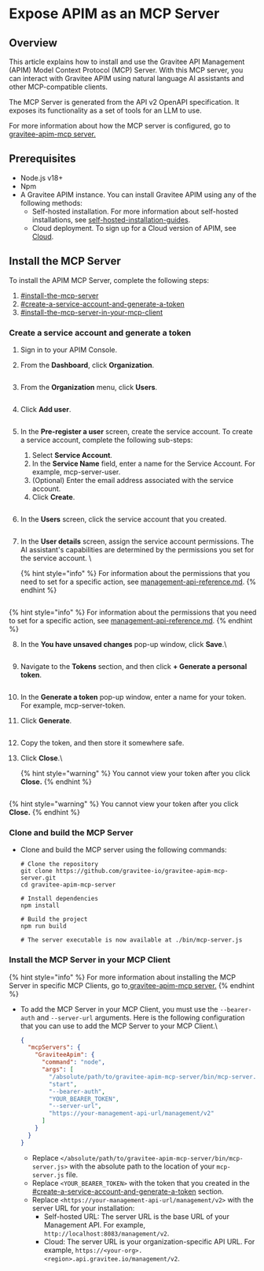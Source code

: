# Expose APIM as an MCP Server

## Overview

This article explains how to install and use the Gravitee API Management (APIM) Model Context Protocol (MCP) Server. With this MCP server, you can interact with Gravitee APIM using natural language AI assistants and other MCP-compatible clients.

The MCP Server is generated from the API v2 OpenAPI specification. It exposes its functionality as a set of tools for an LLM to use.

For more information about how the MCP server is configured, go to [gravitee-apim-mcp server.](https://github.com/gravitee-io/gravitee-apim-mcp-server)

## Prerequisites

* Node.js v18+
* Npm
* A Gravitee APIM instance. You can install Gravitee APIM using any of the following methods:
  * Self-hosted installation. For more information about self-hosted installations, see [self-hosted-installation-guides](self-hosted-installation-guides/ "mention").
  * Cloud deployment. To sign up for a Cloud version of APIM, see [Cloud](https://eu-auth.cloud.gravitee.io/cloud/register?response_type=code\&client_id=fd45d898-e621-4b12-85d8-98e621ab1237\&state=LnE2a3paZVpvci1XS2lVZVM4aX40Tmh6S0xJLmhQR0hjeDlWWmpzMFljM2JV\&redirect_uri=https%3A%2F%2Feu.cloud.gravitee.io\&scope=openid+profile+email+offline_access\&code_challenge=KZe5fohAzNEeytArXgWyk9BLw5iq_llPtVYvhh8cqAc\&code_challenge_method=S256\&nonce=LnE2a3paZVpvci1XS2lVZVM4aX40Tmh6S0xJLmhQR0hjeDlWWmpzMFljM2JV\&createUser=true\&hubspotutk=640db1914414dc8d82a03c4db2c797de).

## Install the MCP Server

To install the APIM MCP Server, complete the following steps:

1. [#install-the-mcp-server](4.9-expose-apim-as-an-mcp-server.md#install-the-mcp-server "mention")
2. [#create-a-service-account-and-generate-a-token](4.9-expose-apim-as-an-mcp-server.md#create-a-service-account-and-generate-a-token "mention")
3. [#install-the-mcp-server-in-your-mcp-client](4.9-expose-apim-as-an-mcp-server.md#install-the-mcp-server-in-your-mcp-client "mention")

### Create a service account and generate a token

1. Sign in to your APIM Console.
2.  From the **Dashboard**, click **Organization**.

    <figure><img src=".gitbook/assets/image (414).png" alt=""><figcaption></figcaption></figure>
3.  From the **Organization** menu, click **Users**.

    <figure><img src=".gitbook/assets/image (415).png" alt=""><figcaption></figcaption></figure>
4.  Click **Add user**.&#x20;

    <figure><img src=".gitbook/assets/image (416).png" alt=""><figcaption></figcaption></figure>
5.  In the **Pre-register a user** screen, create the service account. To create a service account, complete the following sub-steps:

    1. Select **Service Account**.
    2. In the **Service Name** field, enter a name for the Service Account. For example, mcp-server-user.
    3. (Optional) Enter the email address associated with the service account.
    4. Click **Create**.

    <figure><img src=".gitbook/assets/image (418).png" alt=""><figcaption></figcaption></figure>
6.  In the **Users** screen, click the service account that you created.&#x20;

    <figure><img src=".gitbook/assets/image (419).png" alt=""><figcaption></figcaption></figure>
7.  In the **User details** screen, assign the service account permissions. The AI assistant's capabilities are determined by the permissions you set for the service account. \


    {% hint style="info" %}
    For information about the permissions that you need to set for a specific action, see [management-api-reference.md](management-api-reference.md "mention").&#x20;
    {% endhint %}



    <figure><img src=".gitbook/assets/image (420).png" alt=""><figcaption></figcaption></figure>

{% hint style="info" %}
For information about the permissions that you need to set for a specific action, see [management-api-reference.md](management-api-reference.md "mention").
{% endhint %}

8.  In the **You have unsaved changes** pop-up window, click **Save**.\


    <figure><img src=".gitbook/assets/image (421).png" alt=""><figcaption></figcaption></figure>


9.  Navigate to the **Tokens** section, and then click **+ Generate a personal token**.&#x20;

    <figure><img src=".gitbook/assets/image (412).png" alt=""><figcaption></figcaption></figure>
10. In the **Generate a token** pop-up window, enter a name for your token. For example, mcp-server-token.
11. Click **Generate**.&#x20;

    <figure><img src=".gitbook/assets/image (413).png" alt=""><figcaption></figcaption></figure>
12. Copy the token, and then store it somewhere safe.
13. Click **Close**.\


    {% hint style="warning" %}
    You cannot view your token after you click **Close.**
    {% endhint %}



    <figure><img src=".gitbook/assets/C8A38BA2-E033-4F88-AB72-4DB7CBAA9323_1_201_a.jpeg" alt=""><figcaption></figcaption></figure>

{% hint style="warning" %}
You cannot view your token after you click **Close.**
{% endhint %}

### Clone and build the MCP Server

*   Clone and build the MCP server using the following commands:&#x20;

    ```
    # Clone the repository
    git clone https://github.com/gravitee-io/gravitee-apim-mcp-server.git
    cd gravitee-apim-mcp-server

    # Install dependencies
    npm install

    # Build the project
    npm run build

    # The server executable is now available at ./bin/mcp-server.js
    ```

### Install the MCP Server in your MCP Client

{% hint style="info" %}
For more information about installing the MCP Server in specific MCP Clients, go to[ gravitee-apim-mcp server.](https://github.com/gravitee-io/gravitee-apim-mcp-server)
{% endhint %}

*   To add the MCP Server in your MCP Client, you must use the `--bearer-auth` and `--server-url` arguments. Here is the following configuration that you can use to add the MCP Server to your MCP Client.\\

    ```json
    {
      "mcpServers": {
        "GraviteeApim": {
          "command": "node",
          "args": [
            "/absolute/path/to/gravitee-apim-mcp-server/bin/mcp-server.js",
            "start",
            "--bearer-auth",
            "YOUR_BEARER_TOKEN",
            "--server-url",
            "https://your-management-api-url/management/v2"
          ]
        }
      }
    }
    ```

    * Replace `</absolute/path/to/gravitee-apim-mcp-server/bin/mcp-server.js>` with the absolute path to the location of your `mcp-server.js` file.
    * Replace `<YOUR_BEARER_TOKEN>` with the token that you created in the [#create-a-service-account-and-generate-a-token](4.9-expose-apim-as-an-mcp-server.md#create-a-service-account-and-generate-a-token "mention") section.
    * Replace `<https://your-management-api-url/management/v2>` with the server URL for your installation:
      * Self-hosted URL: The server URL is the base URL of your Management API. For example, `http://localhost:8083/management/v2`.
      * Cloud: The server URL is your organization-specific API URL. For example, `https://<your-org>.<region>.api.gravitee.io/management/v2`.
